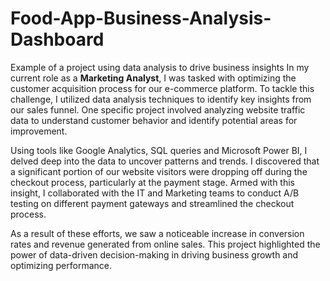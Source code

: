 # Food-App-Business-Analysis-Dashboard

Example of a project using data analysis to drive business insights
In my current role as a **Marketing Analyst**, I was tasked with optimizing the customer acquisition process for our e-commerce platform. To tackle this challenge, I utilized data analysis techniques to identify key insights from our sales funnel. One specific project involved analyzing website traffic data to understand customer behavior and identify potential areas for improvement.

Using tools like Google Analytics, SQL queries and Microsoft Power BI, I delved deep into the data to uncover patterns and trends. I discovered that a significant portion of our website visitors were dropping off during the checkout process, particularly at the payment stage. Armed with this insight, I collaborated with the IT and Marketing teams to conduct A/B testing on different payment gateways and streamlined the checkout process.

As a result of these efforts, we saw a noticeable increase in conversion rates and revenue generated from online sales. This project highlighted the power of data-driven decision-making in driving business growth and optimizing performance.
